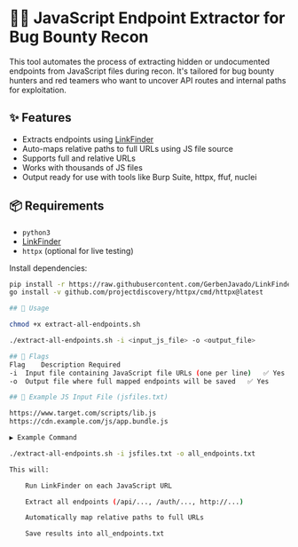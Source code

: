 # 🕵️‍♂️ JavaScript Endpoint Extractor for Bug Bounty Recon

This tool automates the process of extracting hidden or undocumented endpoints from JavaScript files during recon. It's tailored for bug bounty hunters and red teamers who want to uncover API routes and internal paths for exploitation.

## ✨ Features

- Extracts endpoints using [LinkFinder](https://github.com/GerbenJavado/LinkFinder)
- Auto-maps relative paths to full URLs using JS file source
- Supports full and relative URLs
- Works with thousands of JS files
- Output ready for use with tools like Burp Suite, httpx, ffuf, nuclei

## 📦 Requirements

- `python3`
- [LinkFinder](https://github.com/GerbenJavado/LinkFinder)
- `httpx` (optional for live testing)

Install dependencies:
```bash
pip install -r https://raw.githubusercontent.com/GerbenJavado/LinkFinder/master/requirements.txt
go install -v github.com/projectdiscovery/httpx/cmd/httpx@latest

## 🚀 Usage

chmod +x extract-all-endpoints.sh

./extract-all-endpoints.sh -i <input_js_file> -o <output_file>

## 🧾 Flags
Flag	Description	Required
-i	Input file containing JavaScript file URLs (one per line)	✅ Yes
-o	Output file where full mapped endpoints will be saved	✅ Yes

## 📄 Example JS Input File (jsfiles.txt)

https://www.target.com/scripts/lib.js
https://cdn.example.com/js/app.bundle.js

▶️ Example Command

./extract-all-endpoints.sh -i jsfiles.txt -o all_endpoints.txt

This will:

    Run LinkFinder on each JavaScript URL

    Extract all endpoints (/api/..., /auth/..., http://...)

    Automatically map relative paths to full URLs

    Save results into all_endpoints.txt
